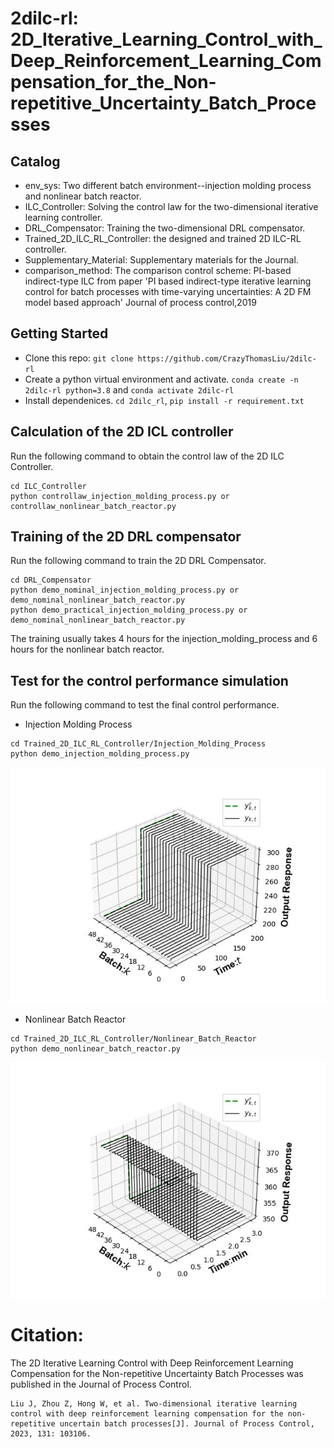# 2dilc-rl: 2D_Iterative_Learning_Control_with_Deep_Reinforcement_Learning_Compensation_for_the_Non-repetitive_Uncertainty_Batch_Processes


## Catalog
* env_sys: Two different batch environment--injection molding process and nonlinear batch reactor. 
* ILC_Controller:  Solving the control law for the two-dimensional iterative learning controller.
* DRL_Compensator: Training the two-dimensional DRL compensator.
* Trained_2D_ILC_RL_Controller: the designed and trained 2D ILC-RL controller.
* Supplementary_Material: Supplementary materials for the Journal.
* comparison_method: The comparison control scheme: PI-based indirect-type ILC from paper 'PI based indirect-type iterative learning control for batch processes with time-varying uncertainties: A 2D FM model based approach' Journal of process control,2019
## Getting Started
* Clone this repo: `git clone https://github.com/CrazyThomasLiu/2dilc-rl`
* Create a python virtual environment and activate. `conda create -n 2dilc-rl python=3.8` and `conda activate 2dilc-rl`
* Install dependenices. `cd 2dilc_rl`, `pip install -r requirement.txt` 

## Calculation of the 2D ICL controller
Run the following command to obtain the control law of the 2D ILC Controller.
```
cd ILC_Controller
python controllaw_injection_molding_process.py or controllaw_nonlinear_batch_reactor.py 
```

## Training of the 2D DRL compensator
Run the following command to train the 2D DRL Compensator.
```
cd DRL_Compensator
python demo_nominal_injection_molding_process.py or demo_nominal_nonlinear_batch_reactor.py 
python demo_practical_injection_molding_process.py or demo_nominal_nonlinear_batch_reactor.py 
```
The training usually takes 4 hours for the injection_molding_process and 6 hours for the nonlinear batch reactor.


## Test for the control performance simulation 
Run the following command to test the final control performance.
* Injection Molding Process

```
cd Trained_2D_ILC_RL_Controller/Injection_Molding_Process
python demo_injection_molding_process.py
```
![image](https://github.com/CrazyThomasLiu/2dilc-rl/raw/master/Trained_2D_ILC_RL_Controller/Injection_Molding_Process/Injection_molding_output.jpg)


* Nonlinear Batch Reactor

```
cd Trained_2D_ILC_RL_Controller/Nonlinear_Batch_Reactor
python demo_nonlinear_batch_reactor.py
```

![image](https://github.com/CrazyThomasLiu/2dilc-rl/raw/master/Trained_2D_ILC_RL_Controller/Nonlinear_Batch_Reactor/Nonlinear_batch_reactor_output.jpg)



# Citation:
The 2D Iterative Learning Control with Deep Reinforcement Learning Compensation for the Non-repetitive Uncertainty Batch Processes was published in the Journal of Process Control.


```
Liu J, Zhou Z, Hong W, et al. Two-dimensional iterative learning control with deep reinforcement learning compensation for the non-repetitive uncertain batch processes[J]. Journal of Process Control, 2023, 131: 103106.
```


